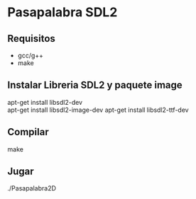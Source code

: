 # Pasapalabra SDL2
## Requisitos
- gcc/g++  
- make

## Instalar Libreria SDL2 y paquete image
apt-get install libsdl2-dev  
apt-get install libsdl2-image-dev
apt-get install libsdl2-ttf-dev

## Compilar 
make

## Jugar
./Pasapalabra2D
